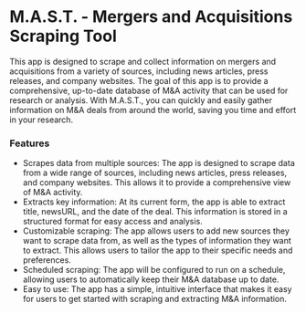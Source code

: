 # M.A.S.T. - Mergers and Acquisitions Scraping Tool 
This app is designed to scrape and collect information on mergers and acquisitions from a variety of sources, including news articles, press releases, and company websites. The goal of this app is to provide a comprehensive, up-to-date database of M&A activity that can be used for research or analysis. With M.A.S.T., you can quickly and easily gather information on M&A deals from around the world, saving you time and effort in your research.

### Features
* Scrapes data from multiple sources: The app is designed to scrape data from a wide range of sources, including news articles, press releases, and company websites. This allows it to provide a comprehensive view of M&A activity.
* Extracts key information: At its current form, the app is able to extract title, newsURL, and the date of the deal. This information is stored in a structured format for easy access and analysis.
* Customizable scraping: The app allows users to add new sources they want to scrape data from, as well as the types of information they want to extract. This allows users to tailor the app to their specific needs and preferences.
* Scheduled scraping: The app will be configured to run on a schedule, allowing users to automatically keep their M&A database up to date.
* Easy to use: The app has a simple, intuitive interface that makes it easy for users to get started with scraping and extracting M&A information.
